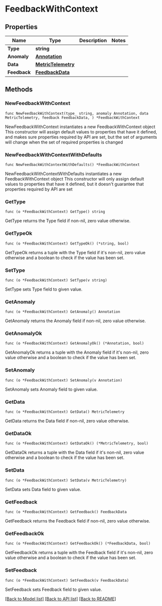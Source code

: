 # FeedbackWithContext

## Properties

Name | Type | Description | Notes
------------ | ------------- | ------------- | -------------
**Type** | **string** |  | 
**Anomaly** | [**Annotation**](Annotation.md) |  | 
**Data** | [**MetricTelemetry**](MetricTelemetry.md) |  | 
**Feedback** | [**FeedbackData**](FeedbackData.md) |  | 

## Methods

### NewFeedbackWithContext

`func NewFeedbackWithContext(type_ string, anomaly Annotation, data MetricTelemetry, feedback FeedbackData, ) *FeedbackWithContext`

NewFeedbackWithContext instantiates a new FeedbackWithContext object
This constructor will assign default values to properties that have it defined,
and makes sure properties required by API are set, but the set of arguments
will change when the set of required properties is changed

### NewFeedbackWithContextWithDefaults

`func NewFeedbackWithContextWithDefaults() *FeedbackWithContext`

NewFeedbackWithContextWithDefaults instantiates a new FeedbackWithContext object
This constructor will only assign default values to properties that have it defined,
but it doesn't guarantee that properties required by API are set

### GetType

`func (o *FeedbackWithContext) GetType() string`

GetType returns the Type field if non-nil, zero value otherwise.

### GetTypeOk

`func (o *FeedbackWithContext) GetTypeOk() (*string, bool)`

GetTypeOk returns a tuple with the Type field if it's non-nil, zero value otherwise
and a boolean to check if the value has been set.

### SetType

`func (o *FeedbackWithContext) SetType(v string)`

SetType sets Type field to given value.


### GetAnomaly

`func (o *FeedbackWithContext) GetAnomaly() Annotation`

GetAnomaly returns the Anomaly field if non-nil, zero value otherwise.

### GetAnomalyOk

`func (o *FeedbackWithContext) GetAnomalyOk() (*Annotation, bool)`

GetAnomalyOk returns a tuple with the Anomaly field if it's non-nil, zero value otherwise
and a boolean to check if the value has been set.

### SetAnomaly

`func (o *FeedbackWithContext) SetAnomaly(v Annotation)`

SetAnomaly sets Anomaly field to given value.


### GetData

`func (o *FeedbackWithContext) GetData() MetricTelemetry`

GetData returns the Data field if non-nil, zero value otherwise.

### GetDataOk

`func (o *FeedbackWithContext) GetDataOk() (*MetricTelemetry, bool)`

GetDataOk returns a tuple with the Data field if it's non-nil, zero value otherwise
and a boolean to check if the value has been set.

### SetData

`func (o *FeedbackWithContext) SetData(v MetricTelemetry)`

SetData sets Data field to given value.


### GetFeedback

`func (o *FeedbackWithContext) GetFeedback() FeedbackData`

GetFeedback returns the Feedback field if non-nil, zero value otherwise.

### GetFeedbackOk

`func (o *FeedbackWithContext) GetFeedbackOk() (*FeedbackData, bool)`

GetFeedbackOk returns a tuple with the Feedback field if it's non-nil, zero value otherwise
and a boolean to check if the value has been set.

### SetFeedback

`func (o *FeedbackWithContext) SetFeedback(v FeedbackData)`

SetFeedback sets Feedback field to given value.



[[Back to Model list]](../README.md#documentation-for-models) [[Back to API list]](../README.md#documentation-for-api-endpoints) [[Back to README]](../README.md)


